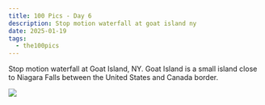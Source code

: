 ```yaml
---
title: 100 Pics - Day 6
description: Stop motion waterfall at goat island ny
date: 2025-01-19
tags: 
  - the100pics
---
```


Stop motion waterfall at Goat Island, NY. Goat Island is a small island close to Niagara Falls between the United States and Canada border.

![](/assets/images/the100pics/6.jpg)